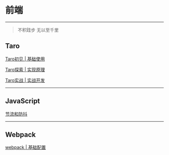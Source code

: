 
<!-- <p style='color:#1E9BE8;fontSize:20px;'>前端</p> -->
# 前端

---

> 不积跬步 无以至千里

## Taro

[Taro初见 | 基础使用](/frontend/taro/taro-init.md)  

[Taro探索 | 实现原理](/frontend/taro/taro-forward.md)  

[Taro实战 | 实战开发](/frontend/taro/taro-use.md)  

---

## JavaScript

[节流和防抖](/frontend/javascript/debounce-throttle.md)

---

## Webpack

[webpack | 基础配置](/frontend/webpack/webpack-base.md)



